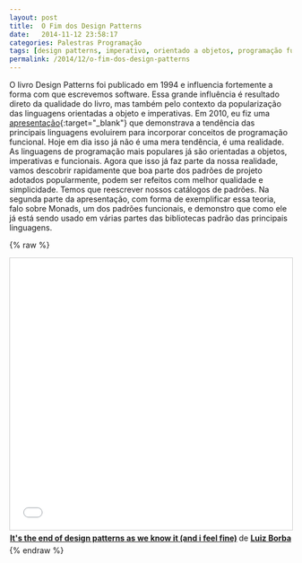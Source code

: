```yaml
---
layout: post
title:  O Fim dos Design Patterns
date:   2014-11-12 23:58:17
categories: Palestras Programação
tags: [design patterns, imperativo, orientado a objetos, programação funcional]
permalink: /2014/12/o-fim-dos-design-patterns
---
```


O livro Design Patterns foi publicado em 1994 e influencia fortemente a forma com que escrevemos software. Essa grande influência é resultado direto da qualidade do livro, mas também pelo contexto da popularização das linguagens orientadas a objeto e imperativas. Em 2010, eu fiz uma [apresentação][blog-linguagens-funcionais]{:target="_blank"} que demonstrava a tendência das principais linguagens evoluirem para incorporar conceitos de programação funcional. Hoje em dia isso já não é uma mera tendência, é uma realidade. As linguagens de programação mais populares já são orientadas a objetos, imperativas e funcionais. Agora que isso já faz parte da nossa realidade, vamos descobrir rapidamente que boa parte dos padrões de projeto adotados popularmente, podem ser refeitos com melhor qualidade e simplicidade. Temos que reescrever nossos catálogos de padrões. Na segunda parte da apresentação, com forma de exemplificar essa teoria, falo sobre Monads, um dos padrões funcionais, e demonstro que como ele já está sendo usado em várias partes das bibliotecas padrão das principais linguagens.

{% raw %}
<center>
<iframe src="//www.slideshare.net/slideshow/embed_code/key/wgjEDjYwSrj9XF" width="595" height="485" frameborder="0" marginwidth="0" marginheight="0" scrolling="no" style="border:1px solid #CCC; border-width:1px; margin-bottom:5px; max-width: 100%;" allowfullscreen> </iframe> <div style="margin-bottom:5px"> <strong> <a href="//www.slideshare.net/lborba/its-the-end-of-design-patterns-as-we-know-it-and-i-feel-fine" title="It&#x27;s the end of design patterns as we know it (and i feel fine)" target="_blank">It&#x27;s the end of design patterns as we know it (and i feel fine)</a> </strong> de <strong><a target="_blank" href="//www.slideshare.net/lborba">Luiz Borba</a></strong> </div>
</center>
{% endraw %}

[blog-linguagens-funcionais]: /2010/07/por-que-voce-precisa-reaprender-linguagens-funcionais